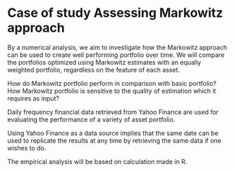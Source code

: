 # Case of study Assessing Markowitz approach
By a numerical analysis, we aim to investigate how the Markowitz approach can be used to create well performing portfolio over time. We will compare the portfolios optimized using Markowitz estimates with an equally weighted portfolio, regardless on the feature of each asset. 

How do Markowitz portfolio perform in comparison with basic portfolio?
How Markowitz portfolio is sensitive to the quality of estimation which it requires as input?

Daily frequency financial data retrieved from Yahoo Finance are used for evaluating the performance of a variety of asset portfolio. 

Using Yahoo Finance as a data source implies that the same date can be used to replicate the results at any time by retrieving the same data if one wishes to do. 

The empirical analysis will be based on calculation made in R.
